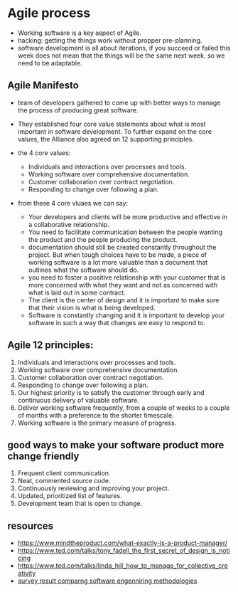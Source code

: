 # Agile process
- Working software is a key aspect of Agile.
- hacking: getting the things work without propper pre-planning.
- software development is all about iterations, if you succeed or failed this week does not mean that the things will be the same next week. so we need to be adaptable.

##  Agile Manifesto
- team of developers gathered to come up with better ways to manage the process of producing great software.
- They established four core value statements about what is most important in software development. To further expand on the core values, the Alliance also agreed on 12 supporting principles.
- the 4 core values:
  - Individuals and interactions over processes and tools.
  - Working software over comprehensive documentation.
  - Customer collaboration over contract negotiation.
  - Responding to change over following a plan.
  
- from these 4 core vluaes we can say:
  - Your developers and clients will be more productive and effective in a collaborative relationship.
  - You need to facilitate communication between the people wanting the product and the people producing the product.
  - documentation should still be created constantly throughout the project. But when tough choices have to be made, a piece of working software is a lot more valuable than a document that outlines what the software should do.
  - you need to foster a positive relationship with your customer that is more concerned with what they want and not as concerned with what is laid out in some contract.
  - The client is the center of design and it is important to make sure that their vision is what is being developed.
  - Software is constantly changing and it is important to develop your software in such a way that changes are easy to respond to.
 
## Agile 12 principles:
1. Individuals and interactions over processes and tools.
2. Working software over comprehensive documentation.
3. Customer collaboration over contract negotiation.
4. Responding to change over following a plan.
5. Our highest priority is to satisfy the customer through early and continuous delivery of valuable software.
6. Deliver working software frequently, from a couple of weeks to a couple of months with a preference to the shorter timescale.
7. Working software is the primary measure of progress.

## good ways to make your software product more change friendly
1. Frequent client communication. 
2. Neat, commented source code. 
3. Continuously reviewing and improving your project. 
4. Updated, prioritized list of features.
5. Development team that is open to change.


## resources
- https://www.mindtheproduct.com/what-exactly-is-a-product-manager/
- https://www.ted.com/talks/tony_fadell_the_first_secret_of_design_is_noticing
- https://www.ted.com/talks/linda_hill_how_to_manage_for_collective_creativity
- [survey result comparng software engenniring methodologies](http://www.ambysoft.com/surveys/success2013.html)
